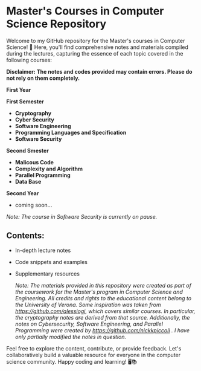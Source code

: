 # Master's Courses in Computer Science Repository

Welcome to my GitHub repository for the Master's courses in Computer Science! 🚀 Here, you'll find comprehensive notes and materials compiled during the lectures, capturing the essence of each topic covered in the following courses:

**Disclaimer: The notes and codes provided may contain errors. Please do not rely on them completely.**

**First Year**

 **First Semester**
 
 - **Cryptography**
 - **Cyber Security**
 - **Software Engineering**
 - **Programming Languages and Specification**
 - **Software Security**

 **Second Smester**
 - **Malicous Code**
 - **Complexity and Algorithm**
 - **Parallel Programming**
 - **Data Base**

**Second Year**
 - coming soon...


*Note: The course in Software Security is currently on pause.*

## Contents:
- In-depth lecture notes
- Code snippets and examples
- Supplementary resources

  *Note: The materials provided in this repository were created as part of the coursework for the Master's program in Computer Science and Engineering. All credits and rights to the educational content belong to the University of Verona. Some inspiration was taken from https://github.com/alessiogj, which covers similar courses. In particular, the cryptography notes are derived from that source. Additionally, the notes on Cybersecurity, Software Engineering, and Parallel Programming were created by https://github.com/nickkpiccoli . I have only partially modified the notes in question.*

Feel free to explore the content, contribute, or provide feedback. Let's collaboratively build a valuable resource for everyone in the computer science community. Happy coding and learning! 🖥️📚
